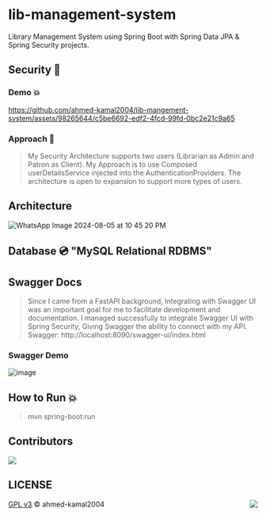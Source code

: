 # lib-management-system
Library Management System using Spring Boot with Spring Data JPA &amp; Spring Security projects.

## Security 🔏
### Demo 💥
https://github.com/ahmed-kamal2004/lib-mangement-system/assets/98265644/c5be6692-edf2-4fcd-99fd-0bc2e21c9a65
### Approach 🚀
> My Security Architecture supports two users (Librarian as Admin and Patron as Client).
> My Approach is to use Composed userDetailsService injected into the AuthenticationProviders.
> The architecture is open to expansion to support more types of users.
## Architecture 
![WhatsApp Image 2024-08-05 at 10 45 20 PM](https://github.com/user-attachments/assets/b231fd0c-bd6e-4d88-8613-0d05a936b1ed)

## Database 💿 "MySQL Relational RDBMS"
## Swagger Docs
> Since I came from a FastAPI background, Integrating with Swagger UI was an important goal for me to facilitate development and documentation.
> I managed successfully to integrate Swagger UI with Spring Security, Giving Swagger the ability to connect with my API.
> Swagger: http://localhost:8090/swagger-ui/index.html
### Swagger Demo
![image](https://github.com/ahmed-kamal2004/lib-mangement-system/assets/98265644/9aad94b2-11fd-43f2-ac75-5a0328f8c897)


## How to Run 💥
> mvn spring-boot:run

## Contributors
<a href="https://github.com/ahmed-kamal2004/lib-mangement-system/graphs/contributors">
  <img src="https://contrib.rocks/image?repo=ahmed-kamal2004/lib-mangement-system" />
</a>

## LICENSE

[GPL v3](/LICENSE) © ahmed-kamal2004
<img align="right" src="https://visitor-badge.laobi.icu/badge?page_id=ahmed-kamal2004.lib-mangement-system"/>
